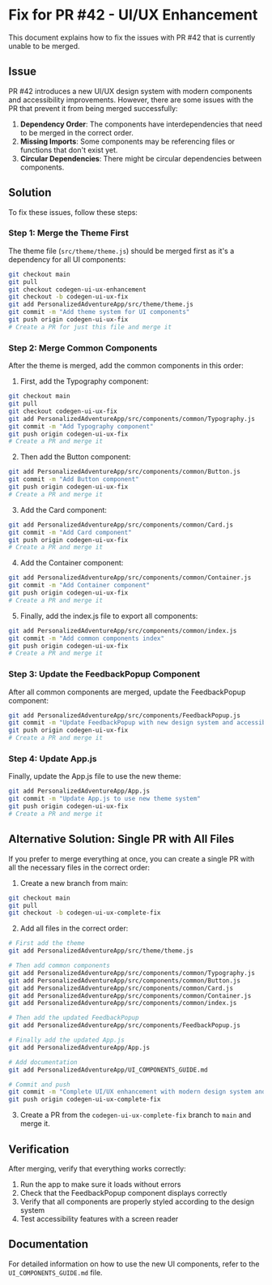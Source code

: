 # Fix for PR #42 - UI/UX Enhancement

This document explains how to fix the issues with PR #42 that is currently unable to be merged.

## Issue

PR #42 introduces a new UI/UX design system with modern components and accessibility improvements. However, there are some issues with the PR that prevent it from being merged successfully:

1. **Dependency Order**: The components have interdependencies that need to be merged in the correct order.
2. **Missing Imports**: Some components may be referencing files or functions that don't exist yet.
3. **Circular Dependencies**: There might be circular dependencies between components.

## Solution

To fix these issues, follow these steps:

### Step 1: Merge the Theme First

The theme file (`src/theme/theme.js`) should be merged first as it's a dependency for all UI components:

```bash
git checkout main
git pull
git checkout codegen-ui-ux-enhancement
git checkout -b codegen-ui-ux-fix
git add PersonalizedAdventureApp/src/theme/theme.js
git commit -m "Add theme system for UI components"
git push origin codegen-ui-ux-fix
# Create a PR for just this file and merge it
```

### Step 2: Merge Common Components

After the theme is merged, add the common components in this order:

1. First, add the Typography component:
```bash
git checkout main
git pull
git checkout codegen-ui-ux-fix
git add PersonalizedAdventureApp/src/components/common/Typography.js
git commit -m "Add Typography component"
git push origin codegen-ui-ux-fix
# Create a PR and merge it
```

2. Then add the Button component:
```bash
git add PersonalizedAdventureApp/src/components/common/Button.js
git commit -m "Add Button component"
git push origin codegen-ui-ux-fix
# Create a PR and merge it
```

3. Add the Card component:
```bash
git add PersonalizedAdventureApp/src/components/common/Card.js
git commit -m "Add Card component"
git push origin codegen-ui-ux-fix
# Create a PR and merge it
```

4. Add the Container component:
```bash
git add PersonalizedAdventureApp/src/components/common/Container.js
git commit -m "Add Container component"
git push origin codegen-ui-ux-fix
# Create a PR and merge it
```

5. Finally, add the index.js file to export all components:
```bash
git add PersonalizedAdventureApp/src/components/common/index.js
git commit -m "Add common components index"
git push origin codegen-ui-ux-fix
# Create a PR and merge it
```

### Step 3: Update the FeedbackPopup Component

After all common components are merged, update the FeedbackPopup component:

```bash
git add PersonalizedAdventureApp/src/components/FeedbackPopup.js
git commit -m "Update FeedbackPopup with new design system and accessibility improvements"
git push origin codegen-ui-ux-fix
# Create a PR and merge it
```

### Step 4: Update App.js

Finally, update the App.js file to use the new theme:

```bash
git add PersonalizedAdventureApp/App.js
git commit -m "Update App.js to use new theme system"
git push origin codegen-ui-ux-fix
# Create a PR and merge it
```

## Alternative Solution: Single PR with All Files

If you prefer to merge everything at once, you can create a single PR with all the necessary files in the correct order:

1. Create a new branch from main:
```bash
git checkout main
git pull
git checkout -b codegen-ui-ux-complete-fix
```

2. Add all files in the correct order:
```bash
# First add the theme
git add PersonalizedAdventureApp/src/theme/theme.js

# Then add common components
git add PersonalizedAdventureApp/src/components/common/Typography.js
git add PersonalizedAdventureApp/src/components/common/Button.js
git add PersonalizedAdventureApp/src/components/common/Card.js
git add PersonalizedAdventureApp/src/components/common/Container.js
git add PersonalizedAdventureApp/src/components/common/index.js

# Then add the updated FeedbackPopup
git add PersonalizedAdventureApp/src/components/FeedbackPopup.js

# Finally add the updated App.js
git add PersonalizedAdventureApp/App.js

# Add documentation
git add PersonalizedAdventureApp/UI_COMPONENTS_GUIDE.md

# Commit and push
git commit -m "Complete UI/UX enhancement with modern design system and accessibility improvements"
git push origin codegen-ui-ux-complete-fix
```

3. Create a PR from the `codegen-ui-ux-complete-fix` branch to `main` and merge it.

## Verification

After merging, verify that everything works correctly:

1. Run the app to make sure it loads without errors
2. Check that the FeedbackPopup component displays correctly
3. Verify that all components are properly styled according to the design system
4. Test accessibility features with a screen reader

## Documentation

For detailed information on how to use the new UI components, refer to the `UI_COMPONENTS_GUIDE.md` file.